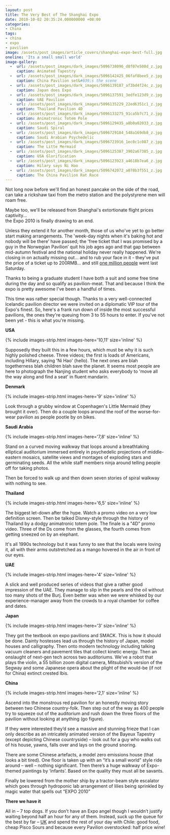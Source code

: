 ```yaml
---
layout: post
title: The Very Best of The Shanghai Expo
date: 2010-10-02 20:35:24.000000000 +08:00
categories:
- China
tags:
- china
- expo
- pavilion
image: /assets/post_images/article_covers/shanghai-expo-best-full.jpg
oneline: 'Its a small small world'
image-gallery:
  -  url: /assets/post_images/dark_images/5096738096_d8f07e508d_z.jpg
     caption: Animated Tapestry
  -  url: /assets/post_images/dark_images/5096142425_06faf8bee5_z.jpg
     caption: China Pavilion set&#039;s the scene
  -  url: /assets/post_images/dark_images/5096139187_af3bd4f24c_z.jpg
     caption: Japan does Expo
  -  url: /assets/post_images/dark_images/5096137591_3edfe123d9_z.jpg
     caption: UAE Pavilion
  -  url: /assets/post_images/dark_images/5096135229_22ed6351c1_z.jpg
     caption: Thailand Pavilion 4D
  -  url: /assets/post_images/dark_images/5096133275_91ca5b7c71_z.jpg
     caption: Animatronic Totem Pole
  -  url: /assets/post_images/dark_images/5096129435_a8b0a02033_z.jpg
     caption: Saudi Spiral
  -  url: /assets/post_images/dark_images/5096729184_548a169db8_z.jpg
     caption: Saudi Arabian Psychedelic
  -  url: /assets/post_images/dark_images/5096723916_1ec0c1c087_z.jpg
     caption: The Litte Mermaid
  -  url: /assets/post_images/dark_images/5096125387_3902a67385_z.jpg
     caption: USA Glorification
  -  url: /assets/post_images/dark_images/5096123923_a4618b7ea6_z.jpg
     caption: Hilary says Ni Hao
  -  url: /assets/post_images/dark_images/5096742072_a078b3f551_z.jpg
     caption: The China Pavilion Rat Race
---
```

Not long now before we'll find an honest pancake on the side of the road, can take a rickshaw taxi from the metro station and the polystyrene men will roam free.

Maybe too, we'll be released from Shanghai's extortionate flight prices captivity...<br />the Expo 2010 is finally drawing to an end.

Unless they extend it for another month, those of us who've yet to go better start making arrangements. The 'week-day nights when it's baking hot and nobody will be there' have passed; the 'free ticket that I was promised by a guy in the Norwegian Pavilion’ quit his job ages ago and that gap between mid-autumn festival and the national holiday never really happened. We're closing in on actually missing out... and to rub your face in it - they've put the price of a ticket up to 200RMB… and still <a href="http://shanghaiist.com/2010/10/19/this_is_what_one_million_people_loo.php">one million people</a> went last Saturday.

Thanks to being a graduate student I have both a suit and some free time during the day and so qualify as pavilion-meat. That and because I think the expo is pretty awesome I've been a handful of times.

This time was rather special though. Thanks to a very well-connected Icelandic pavilion director we were invited on a diplomatic VIP tour of the Expo's finest. So, here's a frank run down of inside the most successful pavilions, the ones they're queuing from 3 to 55 hours to enter. If you've not been yet - this is what you're missing.

<strong>USA</strong>

{% include images-strip.html images-here='10,11' size='inline' %}

Supposedly they built this in a few hours, which must be why it is such highly polished cheese. Three videos; the first is loads of Americans, including Hillary, saying 'Ni Hao' (hello). The next ones are blah togetherness blah children blah save the planet. It seems most people are here to photograph the Nanjing student who asks everybody to 'move all the way along and find a seat' in fluent mandarin.

<strong>Denmark</strong>

{% include images-strip.html images-here='9' size='inline' %}

Look through a grubby window at Copenhagen's Little Mermaid (they brought it over). Then do a couple loops around the roof of the worse-for-wear pavilion as people pootle by on bikes.

<strong>Saudi Arabia</strong>

{% include images-strip.html images-here='7,8' size='inline' %}

Stand on a curved moving walkway that loops around a breathtaking elliptical auditorium immersed entirely in psychedelic projections of middle-eastern mosaics, satellite views and montages of exploding stars and germinating seeds. All the while staff members ninja around telling people off for taking photos.

Then be forced to walk up and then down seven stories of spiral walkway with nothing to see.

<strong>Thailand</strong>

{% include images-strip.html images-here='6,5' size='inline' %}

The biggest let-down after the hype. Watch a promo video on a very low definition screen. Then be talked Disney-style through the history of Thailand by a dodgy animatronic totem pole. The finale is a "4D" promo video. Three of the Ds come from the glasses, the fourth comes from getting sneezed on by an elephant.

It's all 1990s technology but it was funny to see that the locals were loving it, all with their arms outstretched as a mango hovered in the air in front of our eyes.

<strong>UAE</strong>

{% include images-strip.html images-here='4' size='inline' %}

A slick and well produced series of videos that give a rather good impression of the UAE. They manage to slip in the pearls and the oil without too many shots of the Burj. Even better was when we were whisked by our experience-manager away from the crowds to a royal chamber for coffee and dates.

<strong>Japan</strong>

{% include images-strip.html images-here='3' size='inline' %}

They got the textbook on expo pavilions and SMACK. This is how it should be done. Dainty hostesses lead us through the history of Japan, model houses and calligraphy. Then onto modern technology including talking vacuum cleaners and pavement tiles that collect kinetic energy. Then an onslaught of next-gen tech across two auditoriums. We’ve a robot that plays the violin, a 55 billion zoom digital camera, Mitsubishi’s version of the Segway and some Japanese opera about the plight of the would-be (if not for China) extinct crested Ibis.

<strong>China</strong>

{% include images-strip.html images-here='2,1' size='inline' %}

Ascend into the monstrous red pavilion for an honestly moving story between two Chinese country-folk. Then step out of the way as 400 people try to squeeze out of the auditorium and rush down the three floors of the pavilion without looking at anything (go figure).

If they were interested they’d see a massive and stunning frieze that I can only describe as an intricately animated version of the Bayeux Tapestry (except depicting Chinese countryside) – look out for a guy who walks out of his house, yawns, falls over and lays on the ground snoring. 

There are some Chinese artefacts, a model zero emissions house (that looks a bit tired). One floor is taken up with an “it’s a small world” style ride around – well – nothing significant.  Then there’s a huge walkway of Expo-themed paintings by ‘infants’. Based on the quality they must all be savants.

Finally be lowered from the mother ship by a tractor-beam style escalator which goes through hydroponic lab arrangement of lilies being sprinkled by magic water that spells out “EXPO 2010”

<strong>There we have it</strong>

All in – 7 top dogs. If you don’t have an Expo angel though I wouldn’t justify waiting beyond half an hour for any of them. Instead, suck up the queue for the best by far – <a href="http://www.triplefiveshanghai.com/794/">UK</a> and spend the rest of your day with Chile: good food, cheap Pisco Sours and because every Pavilion overstocked: half price wine!


